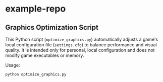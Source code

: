 # example-repo
## Graphics Optimization Script

This Python script (`optimize_graphics.py`) automatically adjusts a game's local configuration file (`settings.cfg`) to balance performance and visual quality. It is intended only for personal, local configuration and does not modify game executables or memory.

Usage:

```bash
python optimize_graphics.py
